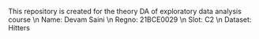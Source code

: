 This repository is created for the theory DA of exploratory data analysis course 
\n Name: Devam Saini
\n Regno: 21BCE0029
\n Slot: C2 
\n Dataset: Hitters
